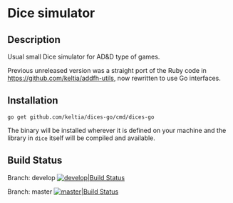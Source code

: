 # Dice simulator

## Description

Usual small Dice simulator for AD&D type of games.

Previous unreleased version was a straight port of the Ruby code in https://github.com/keltia/addfh-utils,
now rewritten to use Go interfaces.

## Installation

    go get github.com/keltia/dices-go/cmd/dices-go

The binary will be installed wherever it is defined on your machine and the library in `dice` itself will be compiled and available.

## Build Status

Branch: develop [![develop|Build Status](https://travis-ci.org/keltia/dices-go.svg?branch=develop)](http://travis-ci.org/keltia/dices-go/tree/develop)

Branch: master  [![master|Build Status](https://travis-ci.org/keltia/dices-go.svg?branch=master)](http://travis-ci.org/keltia/dices-go)
